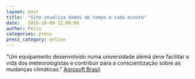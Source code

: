 ```yaml
---
layout: post
title:  "Site atualiza dados do tempo a cada minuto"
date:   2016-10-08 12:00:00
author: Felix
categories: press
press_category: online
---
```

"Um equipamento desenvolvido numa universidade alemã deve facilitar a vida dos meteorologistas e contribuir para a conscientização sobre as mudanças climáticas."
<a href="http://blogagrosoft.blogspot.com/2016_10_08_archive.html">Agrosoft Brasil</a>
